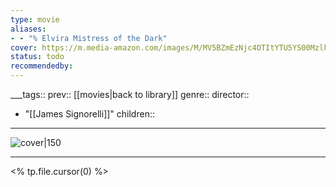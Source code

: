 ```yaml
---
type: movie
aliases:
- - "% Elvira Mistress of the Dark"
cover: https://m.media-amazon.com/images/M/MV5BZmEzNjc4OTItYTU5YS00MzlkLTg2MDctNmQ0MDQ1Y2Y4ZTQzXkEyXkFqcGc@._V1_SX300.jpg
status: todo
recommendedby:
---
```

___tags:: prev:: [[movies|back to library]]
genre::
director:: 
  - "[[James Signorelli]]"
children::
___
![cover|150](https://m.media-amazon.com/images/M/MV5BZmEzNjc4OTItYTU5YS00MzlkLTg2MDctNmQ0MDQ1Y2Y4ZTQzXkEyXkFqcGc@._V1_SX300.jpg)
___
<% tp.file.cursor(0) %>
